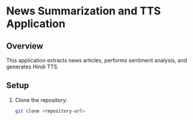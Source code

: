 # News Summarization and TTS Application

## Overview
This application extracts news articles, performs sentiment analysis, and generates Hindi TTS.

## Setup
1. Clone the repository:
   ```bash
   git clone <repository-url>